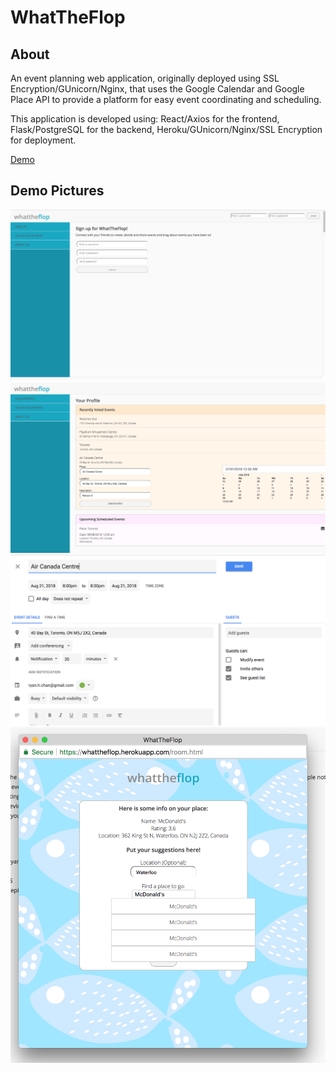 # WhatTheFlop
## About
An event planning web application, originally deployed using SSL Encryption/GUnicorn/Nginx, that uses the Google Calendar and Google Place API to provide a platform for easy event coordinating and scheduling.

This application is developed using: React/Axios for the frontend, Flask/PostgreSQL for the backend, Heroku/GUnicorn/Nginx/SSL Encryption for deployment.

[Demo](https://whattheflop.herokuapp.com/)

## Demo Pictures
![](img/img1.jpg)
![](img/img2.jpg)
![](img/img3.jpg)
![](img/img4.jpg)